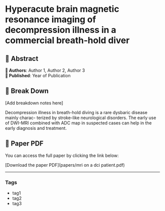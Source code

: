 # Hyperacute brain magnetic resonance imaging of decompression illness in a commercial breath-hold diver



## 🧬 Abstract



**👤 Authors**: Author 1, Author 2, Author 3  
**📅 Published**: Year of Publication


## 🧠 Break Down

[Add breakdown notes here]

Decompression illness in breath-hold diving is a rare dysbaric disease mainly charac-
terized by stroke-like neurological disorders. The early use of DWI-MRI combined
with ADC map in suspected cases can help in the early diagnosis and treatment.



## 📄 Paper PDF

You can access the full paper by clicking the link below:

[Download the paper PDF](papers/mri on a dci patient.pdf)

---

### Tags
- tag1
- tag2
- tag3